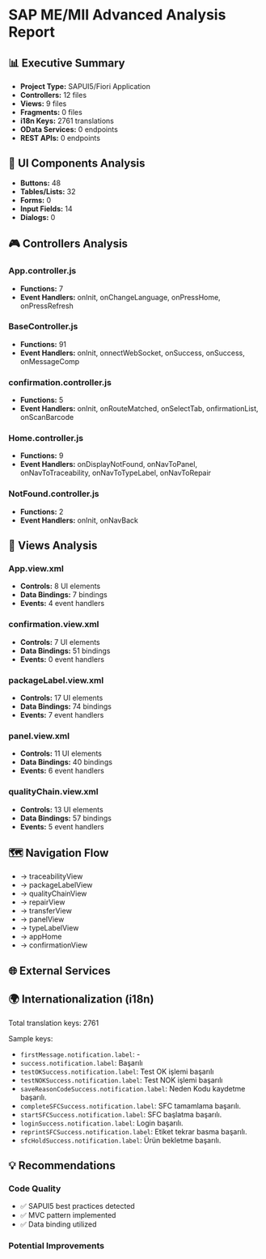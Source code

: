 # SAP ME/MII Advanced Analysis Report

## 📊 Executive Summary

- **Project Type:** SAPUI5/Fiori Application
- **Controllers:** 12 files
- **Views:** 9 files
- **Fragments:** 0 files
- **i18n Keys:** 2761 translations
- **OData Services:** 0 endpoints
- **REST APIs:** 0 endpoints

## 🎨 UI Components Analysis

- **Buttons:** 48
- **Tables/Lists:** 32
- **Forms:** 0
- **Input Fields:** 14
- **Dialogs:** 0

## 🎮 Controllers Analysis

### App.controller.js

- **Functions:** 7
- **Event Handlers:** onInit, onChangeLanguage, onPressHome, onPressRefresh

### BaseController.js

- **Functions:** 91
- **Event Handlers:** onInit, onnectWebSocket, onSuccess, onSuccess, onMessageComp

### confirmation.controller.js

- **Functions:** 5
- **Event Handlers:** onInit, onRouteMatched, onSelectTab, onfirmationList, onScanBarcode

### Home.controller.js

- **Functions:** 9
- **Event Handlers:** onDisplayNotFound, onNavToPanel, onNavToTraceability, onNavToTypeLabel, onNavToRepair

### NotFound.controller.js

- **Functions:** 2
- **Event Handlers:** onInit, onNavBack

## 📱 Views Analysis

### App.view.xml

- **Controls:** 8 UI elements
- **Data Bindings:** 7 bindings
- **Events:** 4 event handlers

### confirmation.view.xml

- **Controls:** 7 UI elements
- **Data Bindings:** 51 bindings
- **Events:** 0 event handlers

### packageLabel.view.xml

- **Controls:** 17 UI elements
- **Data Bindings:** 74 bindings
- **Events:** 7 event handlers

### panel.view.xml

- **Controls:** 11 UI elements
- **Data Bindings:** 40 bindings
- **Events:** 6 event handlers

### qualityChain.view.xml

- **Controls:** 13 UI elements
- **Data Bindings:** 57 bindings
- **Events:** 5 event handlers

## 🗺️ Navigation Flow

- → traceabilityView
- → packageLabelView
- → qualityChainView
- → repairView
- → transferView
- → panelView
- → typeLabelView
- → appHome
- → confirmationView

## 🌐 External Services

## 🌍 Internationalization (i18n)

Total translation keys: 2761

Sample keys:

- `firstMessage.notification.label`: -
- `success.notification.label`: Başarılı
- `testOKSuccess.notification.label`: Test OK işlemi başarılı
- `testNOKSuccess.notification.label`: Test NOK işlemi başarılı
- `saveReasonCodeSuccess.notification.label`: Neden Kodu kaydetme başarılı.
- `completeSFCSuccess.notification.label`: SFC tamamlama başarılı.
- `startSFCSuccess.notification.label`: SFC başlatma başarılı.
- `loginSuccess.notification.label`: Login başarılı.
- `reprintSFCSuccess.notification.label`: Etiket tekrar basma başarılı.
- `sfcHoldSuccess.notification.label`: Ürün bekletme başarılı.

## 💡 Recommendations

### Code Quality
- ✅ SAPUI5 best practices detected
- ✅ MVC pattern implemented
- ✅ Data binding utilized

### Potential Improvements
